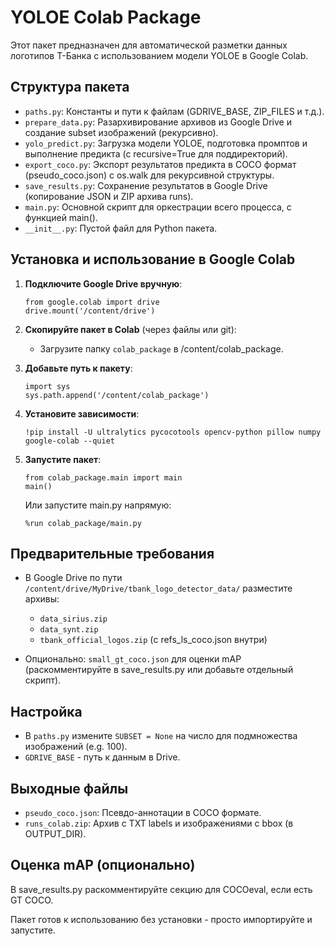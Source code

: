 # YOLOE Colab Package

Этот пакет предназначен для автоматической разметки данных логотипов Т-Банка с использованием модели YOLOE в Google Colab.

## Структура пакета

- `paths.py`: Константы и пути к файлам (GDRIVE_BASE, ZIP_FILES и т.д.).
- `prepare_data.py`: Разархивирование архивов из Google Drive и создание subset изображений (рекурсивно).
- `yolo_predict.py`: Загрузка модели YOLOE, подготовка промптов и выполнение предикта (с recursive=True для поддиректорий).
- `export_coco.py`: Экспорт результатов предикта в COCO формат (pseudo_coco.json) с os.walk для рекурсивной структуры.
- `save_results.py`: Сохранение результатов в Google Drive (копирование JSON и ZIP архива runs).
- `main.py`: Основной скрипт для оркестрации всего процесса, с функцией main().
- `__init__.py`: Пустой файл для Python пакета.

## Установка и использование в Google Colab

1. **Подключите Google Drive вручную**:
   ```
   from google.colab import drive
   drive.mount('/content/drive')
   ```

2. **Скопируйте пакет в Colab** (через файлы или git):
   - Загрузите папку `colab_package` в /content/colab_package.

3. **Добавьте путь к пакету**:
   ```
   import sys
   sys.path.append('/content/colab_package')
   ```

4. **Установите зависимости**:
   ```
   !pip install -U ultralytics pycocotools opencv-python pillow numpy google-colab --quiet
   ```

5. **Запустите пакет**:
   ```
   from colab_package.main import main
   main()
   ```
   Или запустите main.py напрямую:
   ```
   %run colab_package/main.py
   ```

## Предварительные требования

- В Google Drive по пути `/content/drive/MyDrive/tbank_logo_detector_data/` разместите архивы:
  - `data_sirius.zip`
  - `data_synt.zip`
  - `tbank_official_logos.zip` (с refs_ls_coco.json внутри)

- Опционально: `small_gt_coco.json` для оценки mAP (раскомментируйте в save_results.py или добавьте отдельный скрипт).

## Настройка

- В `paths.py` измените `SUBSET = None` на число для подмножества изображений (e.g. 100).
- `GDRIVE_BASE` - путь к данным в Drive.

## Выходные файлы

- `pseudo_coco.json`: Псевдо-аннотации в COCO формате.
- `runs_colab.zip`: Архив с TXT labels и изображениями с bbox (в OUTPUT_DIR).

## Оценка mAP (опционально)

В save_results.py раскомментируйте секцию для COCOeval, если есть GT COCO.

Пакет готов к использованию без установки - просто импортируйте и запустите.